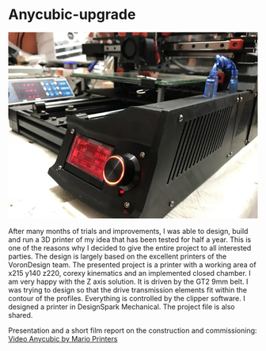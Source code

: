 # Anycubic-upgrade

![Image of Anycubic by Mario](https://github.com/mario73z/Anycubic-upgrade/blob/main/INNE/anycubic-by-mario.jpg)

	
	
   After many months of trials and improvements, I was able to design, build and run a 3D printer of my idea that has been tested for half a year. This is one of the reasons why I decided to give the entire project to all interested parties.
   The design is largely based on the excellent printers of the VoronDesign team. The presented project is a printer with a working area of x215 y140 z220, corexy kinematics and an implemented closed chamber. I am very happy with the Z axis solution. It is driven by the GT2 9mm belt. I was trying to design so that the drive transmission elements fit within the contour of the profiles. Everything is controlled by the clipper software.
   I designed a printer in DesignSpark Mechanical. The project file is also shared.

Presentation and a short film report on the construction and commissioning: [Video Anycubic by Mario Printers](https://www.youtube.com/watch?v=OtKOWbEIliU&ab_channel=MarioM)
